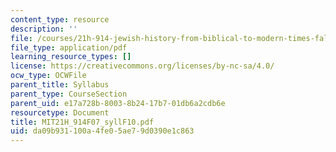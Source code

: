 ```yaml
---
content_type: resource
description: ''
file: /courses/21h-914-jewish-history-from-biblical-to-modern-times-fall-2007/da09b931100a4fe05ae79d0390e1c863_MIT21H_914F07_syllF10.pdf
file_type: application/pdf
learning_resource_types: []
license: https://creativecommons.org/licenses/by-nc-sa/4.0/
ocw_type: OCWFile
parent_title: Syllabus
parent_type: CourseSection
parent_uid: e17a728b-8003-8b24-17b7-01db6a2cdb6e
resourcetype: Document
title: MIT21H_914F07_syllF10.pdf
uid: da09b931-100a-4fe0-5ae7-9d0390e1c863
---
```

